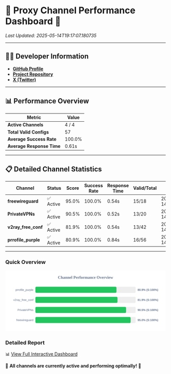 # 🌟 Proxy Channel Performance Dashboard 🌟

_Last Updated: 2025-05-14T19:17:07.180735_

---

## 👩‍💻 Developer Information

- **[GitHub Profile](https://github.com/4n0nymou3)**  
- **[Project Repository](https://github.com/4n0nymou3/multi-proxy-config-fetcher)**  
- **[X (Twitter)](https://x.com/4n0nymou3)**  

---

## 📊 Performance Overview

| Metric                | Value       |
|-----------------------|-------------|
| **Active Channels**   | 4 / 4       |
| **Total Valid Configs** | 57          |
| **Average Success Rate** | 100.0%      |
| **Average Response Time** | 0.61s       |

---

## 📋 Detailed Channel Statistics

| Channel          | Status     | Score  | Success Rate | Response Time | Valid/Total | Last Success               |
|------------------|------------|--------|--------------|---------------|-------------|----------------------------|
| **freewireguard**  | ✅ Active  | 95.0%  | 100.0% | 0.54s         | 15/18       | 2025-05-14T19:17:07.178951 |
| **PrivateVPNs**  | ✅ Active  | 90.5%  | 100.0% | 0.52s         | 13/20       | 2025-05-14T19:17:06.609690 |
| **v2ray_free_conf**  | ✅ Active  | 81.9%  | 100.0% | 0.54s         | 13/42       | 2025-05-14T19:17:06.063160 |
| **prrofile_purple**  | ✅ Active  | 80.9%  | 100.0% | 0.84s         | 16/56       | 2025-05-14T19:17:05.465655 |

---

### Quick Overview
<div align="center">
  <a href="https://raw.githubusercontent.com/nullluser/NullRepo/refs/heads/main/assets/channel_stats_chart.svg">
    <img src="https://raw.githubusercontent.com/nullluser/NullRepo/refs/heads/main/assets/channel_stats_chart.svg" alt="Source Performance Statistics" width="800">
  </a>
</div>

### Detailed Report
📊 [View Full Interactive Dashboard](https://htmlpreview.github.io/?https://github.com/nullluser/NullRepo/blob/main/assets/performance_report.html)

🎉 **All channels are currently active and performing optimally!** 🎉
